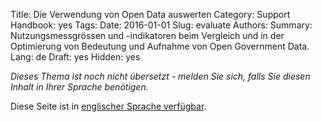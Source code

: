 Title: Die Verwendung von Open Data auswerten
Category: Support
Handbook: yes
Tags:
Date: 2016-01-01
Slug: evaluate
Authors:
Summary: Nutzungsmessgrössen und -indikatoren beim Vergleich und in der Optimierung von Bedeutung und Aufnahme von Open Government Data.
Lang: de
Draft: yes
Hidden: yes


<em>Dieses Thema ist noch nicht übersetzt - melden Sie sich, falls Sie diesen Inhalt in Ihrer Sprache benötigen.</em>

Diese Seite ist in [englischer Sprache verfügbar](/en/support/evaluate).
